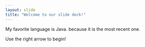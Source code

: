 ```yaml
---
layout: slide
title: "Welcome to our slide deck!"
---
```


My favorite language is Java.
because it is the most recent one.

Use the right arrow to begin!
